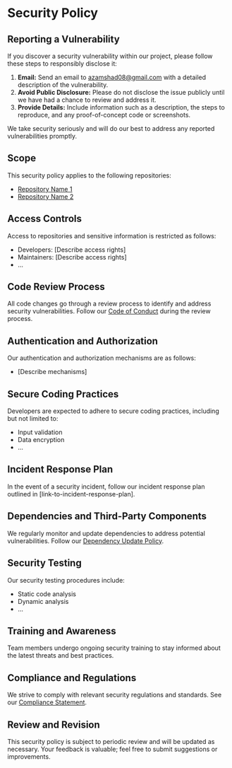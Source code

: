 <!-- # Security Policy

## Supported Versions

Use this section to tell people about which versions of your project are
currently being supported with security updates.

| Version | Supported          |
| ------- | ------------------ |
| 5.1.x   | :white_check_mark: |
| 5.0.x   | :x:                |
| 4.0.x   | :white_check_mark: |
| < 4.0   | :x:                | -->

<!-- ## Reporting a Vulnerability

Use this section to tell people how to report a vulnerability.

Tell them where to go, how often they can expect to get an update on a
reported vulnerability, what to expect if the vulnerability is accepted or
declined, etc. -->


# Security Policy

## Reporting a Vulnerability

If you discover a security vulnerability within our project, please follow these steps to responsibly disclose it:

1. **Email:** Send an email to [azamshad08@gmail.com](mailto:security@example.com) with a detailed description of the vulnerability.
2. **Avoid Public Disclosure:** Please do not disclose the issue publicly until we have had a chance to review and address it.
3. **Provide Details:** Include information such as a description, the steps to reproduce, and any proof-of-concept code or screenshots.

We take security seriously and will do our best to address any reported vulnerabilities promptly.

## Scope

This security policy applies to the following repositories:

- [Repository Name 1](link-to-repo1)
- [Repository Name 2](link-to-repo2)

## Access Controls

Access to repositories and sensitive information is restricted as follows:

- Developers: [Describe access rights]
- Maintainers: [Describe access rights]
- ...

## Code Review Process

All code changes go through a review process to identify and address security vulnerabilities. Follow our [Code of Conduct](code-of-conduct) during the review process.

## Authentication and Authorization

Our authentication and authorization mechanisms are as follows:

- [Describe mechanisms]

## Secure Coding Practices

Developers are expected to adhere to secure coding practices, including but not limited to:

- Input validation
- Data encryption
- ...

## Incident Response Plan

In the event of a security incident, follow our incident response plan outlined in [link-to-incident-response-plan].

## Dependencies and Third-Party Components

We regularly monitor and update dependencies to address potential vulnerabilities. Follow our [Dependency Update Policy](link-to-dependency-update-policy).

## Security Testing

Our security testing procedures include:

- Static code analysis
- Dynamic analysis
- ...

## Training and Awareness

Team members undergo ongoing security training to stay informed about the latest threats and best practices.

## Compliance and Regulations

We strive to comply with relevant security regulations and standards. See our [Compliance Statement](link-to-compliance-statement).

## Review and Revision

This security policy is subject to periodic review and will be updated as necessary. Your feedback is valuable; feel free to submit suggestions or improvements.
